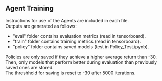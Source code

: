 ## Agent Training

Instructions for use of the Agents are included in each file.  
Outputs are generated as follows:  
- "eval" folder contains evaluation metrics (read in tensorboard).
- "train" folder contains training metrics (read in tensorboard).
- "policy" folder contains saved models (test in Policy_Test.ipynb).  

Policies are only saved if they achieve a higher average return than -30.  
Then, only models that perform better during evaluation than previously saved ones are stored.  
The threshhold for saving is reset to -30 after 5000 iterations.
